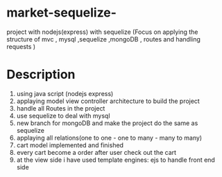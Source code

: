 # market-sequelize-
project with nodejs(express) with sequelize (Focus on applying the structure of mvc , mysql ,sequelize ,mongoDB , routes and  handling requests )
# Description 
1. using java script (nodejs express)
2. applaying model view controller architecture to build the project
3. handle all Routes in the project 
4. use sequelize to deal with mysql 
5. new branch for mongoDB and make the project do the same as sequelize
6. applaying all relations(one to one - one to many - many to many)
7. cart model implemented and finished
8. every cart become a order after user check out the cart
9. at the view side i have used template engines: ejs to handle front end side  

